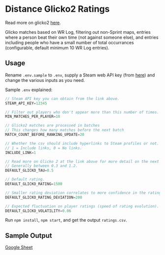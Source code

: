 # Distance Glicko2 Ratings

Read more on glicko2 [here](http://glicko.net/glicko.html).

Glicko matches based on WR Log, filtering out non-Sprint maps, entries where a person beat their own time (not against someone else), and entries including people who have a small number of total occurrances (configurable, default minimum 10 WR Log entries).

## Usage

Rename `.env.sample` to `.env`, supply a Steam web API key (from [here](https://steamcommunity.com/dev)) and change the various inputs as you need.

Sample `.env` explained:
```js
// Steam API key you can obtain from the link above.
STEAM_API_KEY=12345

// Filter out players who don't appear more than this number of times.
MIN_MATCHES_PER_PLAYER=10

// Glicko2 matches are processed in batches
// This changes how many matches before the next batch
MATCH_COUNT_BEFORE_RANKING_UPDATE=20

// Whether the csv should include hyperlinks to Steam profiles or not.
// 1 = Include links, 0 = No links.
INCLUDE_LINK=1

// Read more on Glicko 2 at the link above for more detail on the next 4.
// Generally between 0.3 and 1.2.
DEFAULT_GLICKO_TAU=0.5

// Default rating.
DEFAULT_GLICKO_RATING=1500

// Smaller rating deviation correlates to more confidence in the rating accuracy.
DEFAULT_GLICKO_RATING_DEVIATION=200

// Expected fluctuation on player ratings (speed of rating evolution).
DEFAULT_GLICKO_VOLATILITY=0.06
```

Run `npm install`,  `npm start`, and get the output `ratings.csv`.

## Sample Output

[Google Sheet](https://docs.google.com/spreadsheets/d/e/2PACX-1vQcypGn_chsOinj2Ab72hv6IqrSs7mQ_Obev8QVIFUXCCoX4yllZ3ojq44UJKAQ4bRoHxp1FruxTTpg/pubhtml)
